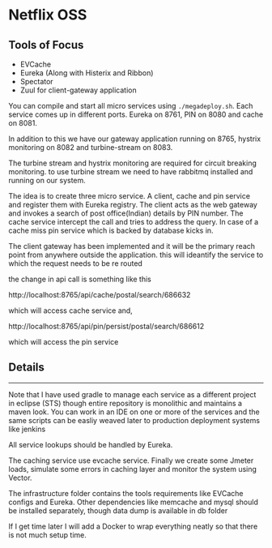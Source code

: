 # Netflix OSS

## Tools of Focus

* EVCache
* Eureka (Along with Histerix and Ribbon)
* Spectator 
* Zuul for client-gateway application

You can compile and start all micro services using `./megadeploy.sh`. Each service comes up in different ports. Eureka on 8761, PIN on 8080 and cache on 8081.

In addition to this we have our gateway application running on 8765, hystrix monitoring on 8082 and turbine-stream on 8083.

The turbine stream and hystrix monitoring are required for circuit breaking monitoring. to use turbine stream we need to have rabbitmq installed and running on our system.

The idea is to create three micro service. A client, cache and pin service and register them with Eureka registry. The client acts as the web gateway and invokes a search of post office(Indian) details by PIN number. The cache service intercept the call and tries to address the query. In case of a cache miss pin service which is backed by database kicks in.

The client gateway has been implemented and it will be the primary reach point from anywhere outside the application. this will ideantify the service to which the request needs to be re routed

the change in api call is something like this

http://localhost:8765/api/cache/postal/search/686632

which will access cache service and,

http://localhost:8765/api/pin/persist/postal/search/686612

which will access the pin service




## Details
---
Note that I have used gradle to manage each service as a different project in eclipse (STS) though entire repository is monolithic and maintains a maven look. You can work in an IDE on one or more of the services and the same scripts can be easliy weaved later to production deployment systems like jenkins

All service lookups should be handled by Eureka.

The caching service use evcache service. Finally we create some Jmeter loads, simulate some errors in caching layer and monitor the system using Vector.

The infrastructure folder contains the tools requirements like EVCache configs and Eureka. Other dependencies like memcache and mysql should be installed separately, though data dump is available in db folder

If I get time later I will add a Docker to wrap everything neatly so that there is not much setup time.
